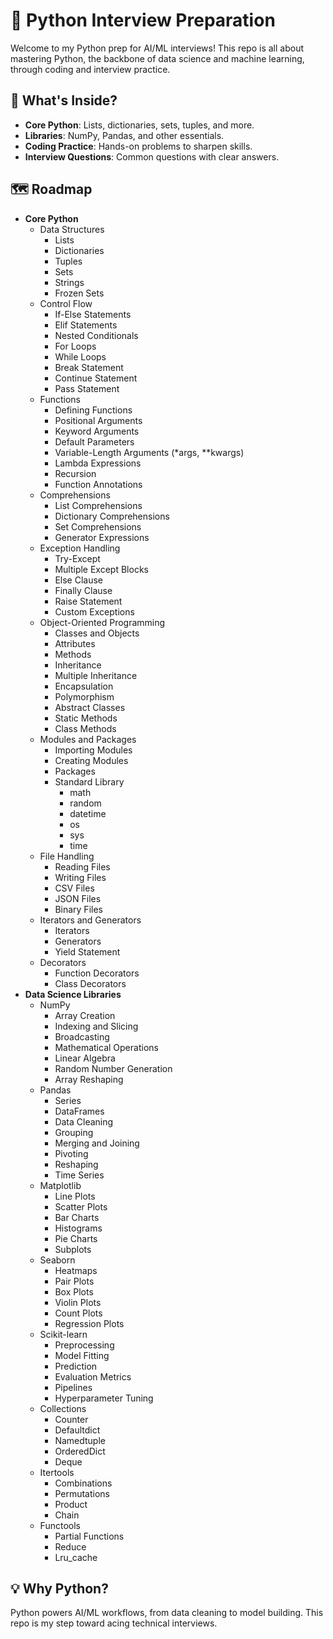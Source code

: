 # 🐍 Python Interview Preparation

Welcome to my Python prep for AI/ML interviews! This repo is all about mastering Python, the backbone of data science and machine learning, through coding and interview practice.

## 🌟 What's Inside?
- **Core Python**: Lists, dictionaries, sets, tuples, and more.
- **Libraries**: NumPy, Pandas, and other essentials.
- **Coding Practice**: Hands-on problems to sharpen skills.
- **Interview Questions**: Common questions with clear answers.

## 🗺️ Roadmap
- **Core Python**
  - Data Structures
    - Lists
    - Dictionaries
    - Tuples
    - Sets
    - Strings
    - Frozen Sets
  - Control Flow
    - If-Else Statements
    - Elif Statements
    - Nested Conditionals
    - For Loops
    - While Loops
    - Break Statement
    - Continue Statement
    - Pass Statement
  - Functions
    - Defining Functions
    - Positional Arguments
    - Keyword Arguments
    - Default Parameters
    - Variable-Length Arguments (*args, **kwargs)
    - Lambda Expressions
    - Recursion
    - Function Annotations
  - Comprehensions
    - List Comprehensions
    - Dictionary Comprehensions
    - Set Comprehensions
    - Generator Expressions
  - Exception Handling
    - Try-Except
    - Multiple Except Blocks
    - Else Clause
    - Finally Clause
    - Raise Statement
    - Custom Exceptions
  - Object-Oriented Programming
    - Classes and Objects
    - Attributes
    - Methods
    - Inheritance
    - Multiple Inheritance
    - Encapsulation
    - Polymorphism
    - Abstract Classes
    - Static Methods
    - Class Methods
  - Modules and Packages
    - Importing Modules
    - Creating Modules
    - Packages
    - Standard Library
      - math
      - random
      - datetime
      - os
      - sys
      - time
  - File Handling
    - Reading Files
    - Writing Files
    - CSV Files
    - JSON Files
    - Binary Files
  - Iterators and Generators
    - Iterators
    - Generators
    - Yield Statement
  - Decorators
    - Function Decorators
    - Class Decorators
- **Data Science Libraries**
  - NumPy
    - Array Creation
    - Indexing and Slicing
    - Broadcasting
    - Mathematical Operations
    - Linear Algebra
    - Random Number Generation
    - Array Reshaping
  - Pandas
    - Series
    - DataFrames
    - Data Cleaning
    - Grouping
    - Merging and Joining
    - Pivoting
    - Reshaping
    - Time Series
  - Matplotlib
    - Line Plots
    - Scatter Plots
    - Bar Charts
    - Histograms
    - Pie Charts
    - Subplots
  - Seaborn
    - Heatmaps
    - Pair Plots
    - Box Plots
    - Violin Plots
    - Count Plots
    - Regression Plots
  - Scikit-learn
    - Preprocessing
    - Model Fitting
    - Prediction
    - Evaluation Metrics
    - Pipelines
    - Hyperparameter Tuning
  - Collections
    - Counter
    - Defaultdict
    - Namedtuple
    - OrderedDict
    - Deque
  - Itertools
    - Combinations
    - Permutations
    - Product
    - Chain
  - Functools
    - Partial Functions
    - Reduce
    - Lru_cache

## 💡 Why Python?
Python powers AI/ML workflows, from data cleaning to model building. This repo is my step toward acing technical interviews.
